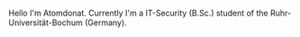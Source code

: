 Hello I'm Atomdonat.
Currently I'm a IT-Security (B.Sc.) student of the Ruhr-Universität-Bochum (Germany).
